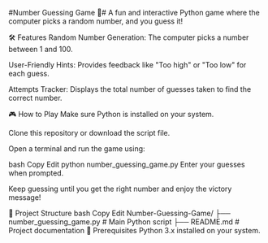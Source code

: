 #Number Guessing Game 🎲#
A fun and interactive Python game where the computer picks a random number, and you guess it!

🛠️ Features
Random Number Generation: The computer picks a number between 1 and 100.

User-Friendly Hints: Provides feedback like "Too high" or "Too low" for each guess.

Attempts Tracker: Displays the total number of guesses taken to find the correct number.

🎮 How to Play
Make sure Python is installed on your system.

Clone this repository or download the script file.

Open a terminal and run the game using:

bash
Copy
Edit
python number_guessing_game.py
Enter your guesses when prompted.

Keep guessing until you get the right number and enjoy the victory message!

📂 Project Structure
bash
Copy
Edit
Number-Guessing-Game/
├── number_guessing_game.py   # Main Python script
├── README.md                 # Project documentation
🧰 Prerequisites
Python 3.x installed on your system.
